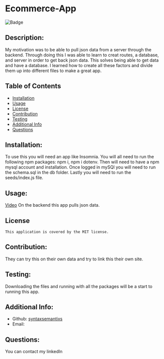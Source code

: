# Ecommerce-App
  
  ![Badge](https://img.shields.io/badge/License-MIT-blue.svg)


  ## Description: 
  My motivation was to be able to pull json data from a server through the backend. Through doing this I was able to learn to creat routes, a database, and server in order to get back json data. This solves being able to get data and have a database. I learned how to create all these factors and divide them up into different files to make a great app.
  

  ## Table of Contents 
  - [Installation](#installation)
  - [Usage](#usage)
  - [License](#license)
  - [Contribution](#contribution)
  - [Testing](#testing)
  - [Additional Info](#additional-info)
  - [Questions](#questions)
  ## Installation: 
  To use this you will need an app like Insomnia. You will all need to run the following npm packages: npm i, npm i dotenv. Then will need to have a npm mysql account and installation. Once logged in mySQl you will need to run the schema.sql in the db folder. Lastly you will need to run the seeds/index.js file. 
  
  ## Usage:
  [Video](https://drive.google.com/file/d/18AfPFcdL_PhhMcMa-MSWIkfBPkZmQvN2/view) On the backend this app pulls json data.

  ## License
    This application is covered by the MIT license.

  ## Contribution:
  They can try this on their own data and try to link this their own  site.
  ## Testing:
  Downloading the files and running with all the packages will be  a start to running this app.
  ## Additional Info:
  - Github: [syntaxsemantixs](https://github.com/syntaxsemantixs)
  - Email: 
  ## Questions:
  You can contact my linkedIn

